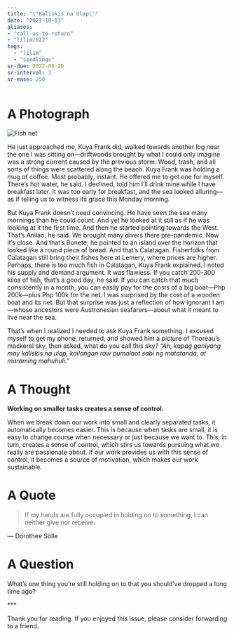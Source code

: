 ```yaml
---
title: "\"Kaliskis na Ulap\""
date: "2021-10-03"
aliases:
- "call-us-to-return"
- "lilim/022"
tags:
  - "lilim"
  - "seedlings"
sr-due: 2022-08-20
sr-interval: 3
sr-ease: 250
---
```

# A Photograph

![Fish net](essays/images/fish-net.jpeg)

He just approached me, Kuya Frank did, walked towards another log near the one I was sitting on—driftwoods brought by what I could only imagine was a strong current caused by the previous storm. Wood, trash, and all sorts of things were scattered along the beach. Kuya Frank was holding a mug of coffee. Most probably, instant. He offered me to get one for myself. There’s hot water, he said. I declined, told him I’ll drink mine while I have breakfast later. It was too early for breakfast, and the sea looked alluring—as if telling us to witness its grace this Monday morning.

But Kuya Frank doesn’t need convincing. He have seen the sea many mornings than he could count. And yet he looked at it still as if he was looking at it the first time. And then he started pointing towards the West. That’s Anilao, he said. We brought many divers there pre-pandemic. Now it’s close. And that’s Bonete, he pointed to an island over the horizon that looked like a round piece of bread. And that’s Calatagan. Fisherfolks from Calatagan still bring their fishes here at Lemery, where prices are higher. Perhaps, there is too much fish in Calatagan, Kuya Frank explained. I noted his supply and demand argument. It was flawless. If you catch 200-300 kilos of fish, that’s a good day, he said. If you can catch that much consistently in a month, you can easily pay for the costs of a big boat—Php 200k—plus Php 100k for the net. I was surprised by the cost of a wooden boat and its net. But that surprise was just a reflection of how ignorant I am—whose ancestors were Austronesian seafarers—about what it meant to live near the sea.

That’s when I realized I needed to ask Kuya Frank something. I excused myself to get my phone, returned, and showed him a picture of Thoreau’s mackerel sky, then asked, what do you call this sky? _“Ah, kapag ganiyang may kaliskis na ulap, kailangan raw pumalaot sabi ng matatanda, at maraming mahuhuli.”_

# A Thought

**Working on smaller tasks creates a sense of control.**

When we break down our work into small and clearly separated tasks, it automatically becomes easier. This is because when tasks are small, it is easy to change course when necessary or just because we want to. This, in turn, creates a sense of control, which stirs us towards pursuing what we really are passionate about. If our work provides us with this sense of control, it becomes a source of motivation, which makes our work sustainable.

# A Quote

> If my hands are fully occupied in holding on to something, I can neither give nor receive.

— Dorothee Sölle

# A Question

What’s one thing you’re still holding on to that you should’ve dropped a long time ago?

\***

Thank you for reading. If you enjoyed this issue, please consider forwarding to a friend.
